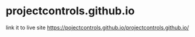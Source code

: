 # projectcontrols.github.io

link it to live site https://pojectcontrols.github.io/projectcontrols.github.io/
